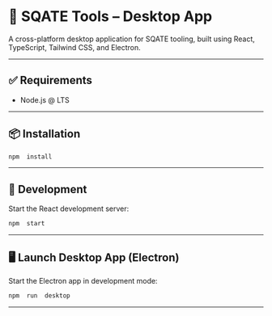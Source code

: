 
# 🧾 SQATE Tools – Desktop App

A cross-platform desktop application for SQATE tooling, built using React, TypeScript, Tailwind CSS, and Electron.

---
## ✅ Requirements
- Node.js @ LTS
---
## 📦 Installation
```bash
npm  install
```
---
## 🚀 Development
Start the React development server:
```bash
npm  start
```
---

## 🖥️ Launch Desktop App (Electron)
Start the Electron app in development mode:
```bash
npm  run  desktop
```
---